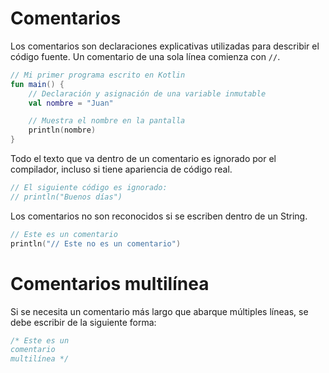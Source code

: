 # Comentarios

Los comentarios son declaraciones explicativas utilizadas para describir el código fuente.
Un comentario de una sola línea comienza con `//`.

```kotlin
// Mi primer programa escrito en Kotlin
fun main() {
    // Declaración y asignación de una variable inmutable
    val nombre = "Juan"

    // Muestra el nombre en la pantalla
    println(nombre)
}
```

Todo el texto que va dentro de un comentario es ignorado por el compilador, incluso si tiene apariencia de código real.

```kotlin
// El siguiente código es ignorado:
// println("Buenos días")
```

Los comentarios no son reconocidos si se escriben dentro de un String.

```kotlin
// Este es un comentario
println("// Este no es un comentario")
```

# Comentarios multilínea

Si se necesita un comentario más largo que abarque múltiples líneas, se debe escribir de la siguiente forma:

```kotlin
/* Este es un
comentario
multilínea */
```

